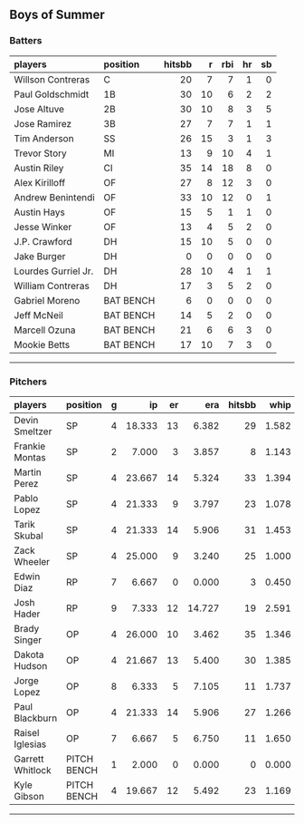 ## Boys of Summer

### Batters

 
|players             |position  | hitsbb|  r| rbi| hr| sb| 
|:-------------------|:---------|------:|--:|---:|--:|--:| 
|Willson Contreras   |C         |     20|  7|   7|  1|  0| 
|Paul Goldschmidt    |1B        |     30| 10|   6|  2|  2| 
|Jose Altuve         |2B        |     30| 10|   8|  3|  5| 
|Jose Ramirez        |3B        |     27|  7|   7|  1|  1| 
|Tim Anderson        |SS        |     26| 15|   3|  1|  3| 
|Trevor Story        |MI        |     13|  9|  10|  4|  1| 
|Austin Riley        |CI        |     35| 14|  18|  8|  0| 
|Alex Kirilloff      |OF        |     27|  8|  12|  3|  0| 
|Andrew Benintendi   |OF        |     33| 10|  12|  0|  1| 
|Austin Hays         |OF        |     15|  5|   1|  1|  0| 
|Jesse Winker        |OF        |     13|  4|   5|  2|  0| 
|J.P. Crawford       |DH        |     15| 10|   5|  0|  0| 
|Jake Burger         |DH        |      0|  0|   0|  0|  0| 
|Lourdes Gurriel Jr. |DH        |     28| 10|   4|  1|  1| 
|William Contreras   |DH        |     17|  3|   5|  2|  0| 
|Gabriel Moreno      |BAT BENCH |      6|  0|   0|  0|  0| 
|Jeff McNeil         |BAT BENCH |     14|  5|   2|  0|  0| 
|Marcell Ozuna       |BAT BENCH |     21|  6|   6|  3|  0| 
|Mookie Betts        |BAT BENCH |     17| 10|   7|  3|  0| 


* * *

### Pitchers

 
|players          |position    |  g|     ip| er|    era| hitsbb|  whip| so|  w| sv| 
|:----------------|:-----------|--:|------:|--:|------:|------:|-----:|--:|--:|--:| 
|Devin Smeltzer   |SP          |  4| 18.333| 13|  6.382|     29| 1.582| 15|  0|  0| 
|Frankie Montas   |SP          |  2|  7.000|  3|  3.857|      8| 1.143|  8|  0|  0| 
|Martin Perez     |SP          |  4| 23.667| 14|  5.324|     33| 1.394| 24|  2|  0| 
|Pablo Lopez      |SP          |  4| 21.333|  9|  3.797|     23| 1.078| 18|  1|  0| 
|Tarik Skubal     |SP          |  4| 21.333| 14|  5.906|     31| 1.453| 18|  1|  0| 
|Zack Wheeler     |SP          |  4| 25.000|  9|  3.240|     25| 1.000| 22|  2|  0| 
|Edwin Diaz       |RP          |  7|  6.667|  0|  0.000|      3| 0.450| 16|  0|  3| 
|Josh Hader       |RP          |  9|  7.333| 12| 14.727|     19| 2.591| 14|  0|  5| 
|Brady Singer     |OP          |  4| 26.000| 10|  3.462|     35| 1.346| 25|  1|  0| 
|Dakota Hudson    |OP          |  4| 21.667| 13|  5.400|     30| 1.385| 12|  1|  0| 
|Jorge Lopez      |OP          |  8|  6.333|  5|  7.105|     11| 1.737| 12|  0|  4| 
|Paul Blackburn   |OP          |  4| 21.333| 14|  5.906|     27| 1.266| 22|  0|  0| 
|Raisel Iglesias  |OP          |  7|  6.667|  5|  6.750|     11| 1.650|  9|  0|  2| 
|Garrett Whitlock |PITCH BENCH |  1|  2.000|  0|  0.000|      0| 0.000|  3|  0|  0| 
|Kyle Gibson      |PITCH BENCH |  4| 19.667| 12|  5.492|     23| 1.169| 14|  1|  0| 


* * *


